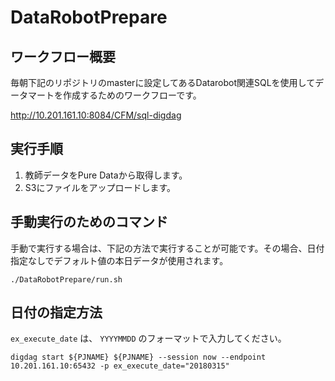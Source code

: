 # DataRobotPrepare

## ワークフロー概要

毎朝下記のリポジトリのmasterに設定してあるDatarobot関連SQLを使用してデータマートを作成するためのワークフローです。

http://10.201.161.10:8084/CFM/sql-digdag


## 実行手順

1. 教師データをPure Dataから取得します。
1. S3にファイルをアップロードします。

## 手動実行のためのコマンド

手動で実行する場合は、下記の方法で実行することが可能です。その場合、日付指定なしでデフォルト値の本日データが使用されます。

```aidl
./DataRobotPrepare/run.sh
```

## 日付の指定方法

`ex_execute_date` は、 `YYYYMMDD` のフォーマットで入力してください。

```aidl
digdag start ${PJNAME} ${PJNAME} --session now --endpoint 10.201.161.10:65432 -p ex_execute_date="20180315"
```
